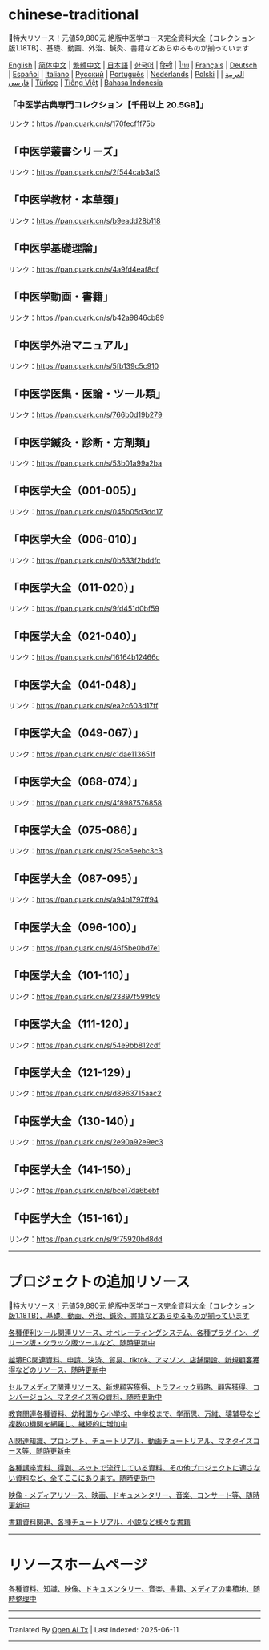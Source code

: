 # chinese-traditional
🎁特大リソース！元値59,880元 絶版中医学コース完全資料大全【コレクション版1.18TB】、基礎、動画、外治、鍼灸、書籍などあらゆるものが揃っています

[English](https://openaitx.github.io/view.html?user=mswnlz&project=chinese-traditional&lang=en) | [简体中文](https://openaitx.github.io/view.html?user=mswnlz&project=chinese-traditional&lang=zh-CN) | [繁體中文](https://openaitx.github.io/view.html?user=mswnlz&project=chinese-traditional&lang=zh-TW) | [日本語](https://openaitx.github.io/view.html?user=mswnlz&project=chinese-traditional&lang=ja) | [한국어](https://openaitx.github.io/view.html?user=mswnlz&project=chinese-traditional&lang=ko) | [हिन्दी](https://openaitx.github.io/view.html?user=mswnlz&project=chinese-traditional&lang=hi) | [ไทย](https://openaitx.github.io/view.html?user=mswnlz&project=chinese-traditional&lang=th) | [Français](https://openaitx.github.io/view.html?user=mswnlz&project=chinese-traditional&lang=fr) | [Deutsch](https://openaitx.github.io/view.html?user=mswnlz&project=chinese-traditional&lang=de) | [Español](https://openaitx.github.io/view.html?user=mswnlz&project=chinese-traditional&lang=es) | [Italiano](https://openaitx.github.io/view.html?user=mswnlz&project=chinese-traditional&lang=it) | [Русский](https://openaitx.github.io/view.html?user=mswnlz&project=chinese-traditional&lang=ru) | [Português](https://openaitx.github.io/view.html?user=mswnlz&project=chinese-traditional&lang=pt) | [Nederlands](https://openaitx.github.io/view.html?user=mswnlz&project=chinese-traditional&lang=nl) | [Polski](https://openaitx.github.io/view.html?user=mswnlz&project=chinese-traditional&lang=pl) | [العربية](https://openaitx.github.io/view.html?user=mswnlz&project=chinese-traditional&lang=ar) | [فارسی](https://openaitx.github.io/view.html?user=mswnlz&project=chinese-traditional&lang=fa) | [Türkçe](https://openaitx.github.io/view.html?user=mswnlz&project=chinese-traditional&lang=tr) | [Tiếng Việt](https://openaitx.github.io/view.html?user=mswnlz&project=chinese-traditional&lang=vi) | [Bahasa Indonesia](https://openaitx.github.io/view.html?user=mswnlz&project=chinese-traditional&lang=id)

###  「中医学古典専門コレクション【千冊以上 20.5GB】」

リンク：https://pan.quark.cn/s/170fecf1f75b

## 「中医学叢書シリーズ」
リンク：https://pan.quark.cn/s/2f544cab3af3

## 「中医学教材・本草類」 
リンク：https://pan.quark.cn/s/b9eadd28b118

## 「中医学基礎理論」 
リンク：https://pan.quark.cn/s/4a9fd4eaf8df

## 「中医学動画・書籍」 
リンク：https://pan.quark.cn/s/b42a9846cb89

## 「中医学外治マニュアル」 
リンク：https://pan.quark.cn/s/5fb139c5c910

## 「中医学医集・医論・ツール類」 
リンク：https://pan.quark.cn/s/766b0d19b279

## 「中医学鍼灸・診断・方剤類」 
リンク：https://pan.quark.cn/s/53b01a99a2ba




## 「中医学大全（001-005）」 
リンク：https://pan.quark.cn/s/045b05d3dd17

## 「中医学大全（006-010）」 
リンク：https://pan.quark.cn/s/0b633f2bddfc

## 「中医学大全（011-020）」 
リンク：https://pan.quark.cn/s/9fd451d0bf59

## 「中医学大全（021-040）」 
リンク：https://pan.quark.cn/s/16164b12466c

## 「中医学大全（041-048）」 
リンク：https://pan.quark.cn/s/ea2c603d17ff

## 「中医学大全（049-067）」 
リンク：https://pan.quark.cn/s/c1dae113651f

## 「中医学大全（068-074）」 
リンク：https://pan.quark.cn/s/4f8987576858

## 「中医学大全（075-086）」 
リンク：https://pan.quark.cn/s/25ce5eebc3c3

## 「中医学大全（087-095）」 
リンク：https://pan.quark.cn/s/a94b1797ff94

## 「中医学大全（096-100）」 
リンク：https://pan.quark.cn/s/46f5be0bd7e1

## 「中医学大全（101-110）」 
リンク：https://pan.quark.cn/s/23897f599fd9

## 「中医学大全（111-120）」 
リンク：https://pan.quark.cn/s/54e9bb812cdf

## 「中医学大全（121-129）」 
リンク：https://pan.quark.cn/s/d8963715aac2

## 「中医学大全（130-140）」 
リンク：https://pan.quark.cn/s/2e90a92e9ec3

## 「中医学大全（141-150）」 
リンク：https://pan.quark.cn/s/bce17da6bebf

## 「中医学大全（151-161）」 
リンク：https://pan.quark.cn/s/9f75920bd8dd


---------------
# プロジェクトの追加リソース

[🎁特大リソース！元値59,880元 絶版中医学コース完全資料大全【コレクション版1.18TB】、基礎、動画、外治、鍼灸、書籍などあらゆるものが揃っています](https://github.com/mswnlz/chinese-traditional)

[各種便利ツール関連リソース、オペレーティングシステム、各種プラグイン、グリーン版・クラック版ツールなど、随時更新中](https://github.com/mswnlz/tools)


[越境EC関連資料、申請、決済、貿易、tiktok、アマゾン、店舗開設、新規顧客獲得などのリソース、随時更新中](https://github.com/mswnlz/cross-border)

[セルフメディア関連リソース、新規顧客獲得、トラフィック戦略、顧客獲得、コンバージョン、マネタイズ等の資料、随時更新中](https://github.com/mswnlz/self-media)

[教育関連各種資料、幼稚園から小学校、中学校まで、学而思、万維、猿辅导など複数の機関を網羅し、継続的に増加中](https://github.com/mswnlz/edu-knowlege)

[AI関連知識、プロンプト、チュートリアル、動画チュートリアル、マネタイズコース等、随時更新中](https://github.com/mswnlz/AIknowledge)

[各種講座資料、得到、ネットで流行している資料、その他プロジェクトに適さない資料など、全てここにあります。随時更新中](https://github.com/mswnlz/curriculum)

[映像・メディアリソース、映画、ドキュメンタリー、音楽、コンサート等、随時更新中](https://github.com/mswnlz/movies)

[書籍資料関連、各種チュートリアル、小説など様々な書籍](https://github.com/mswnlz/book)


---------------

# リソースホームページ
[各種資料、知識、映像、ドキュメンタリー、音楽、書籍、メディアの集積地、随時整理中](https://github.com/mswnlz)

---------------



---

Tranlated By [Open Ai Tx](https://github.com/OpenAiTx/OpenAiTx) | Last indexed: 2025-06-11

---